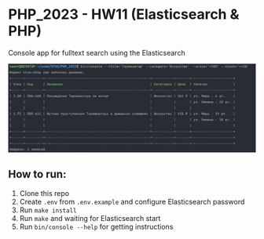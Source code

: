 # PHP_2023 - HW11 (Elasticsearch & PHP)
Console app for fulltext search using the Elasticsearch

![elasticsearch_console_app.png](public%2Felasticsearch_console_app.png)

## How to run:
1. Clone this repo
2. Create `.env` from `.env.example` and configure Elasticsearch password
3. Run `make install`
4. Run `make` and waiting for Elasticsearch start
5. Run `bin/console --help` for getting instructions
